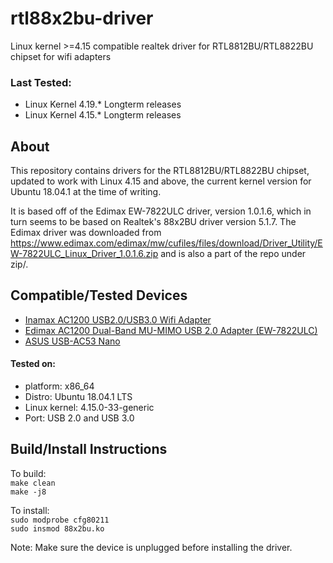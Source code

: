 # rtl88x2bu-driver
Linux kernel >=4.15 compatible realtek driver for RTL8812BU/RTL8822BU chipset for wifi adapters

### Last Tested:
 - Linux Kernel 4.19.* Longterm releases
 - Linux Kernel 4.15.* Longterm releases

## About
This repository contains drivers for the RTL8812BU/RTL8822BU chipset, updated to work with Linux 4.15 and above, the current kernel version for Ubuntu 18.04.1 at the time of writing.

It is based off of the Edimax EW-7822ULC driver, version 1.0.1.6, which in turn seems to be based on Realtek's 88x2BU driver version 5.1.7. The Edimax driver was downloaded from https://www.edimax.com/edimax/mw/cufiles/files/download/Driver_Utility/EW-7822ULC_Linux_Driver_1.0.1.6.zip and is also a part of the repo under zip/.

## Compatible/Tested Devices
- [Inamax AC1200 USB2.0/USB3.0 Wifi Adapter](https://www.amazon.com/Inamax-1200Mbps-Wireless-802-11ac-10-4-10-13/dp/B0773ZPKS2)
- [Edimax AC1200 Dual-Band MU-MIMO USB 2.0 Adapter (EW-7822ULC)](http://us.edimax.com/edimax/merchandise/merchandise_detail/data/edimax/us/wireless_adapters_ac1200_dual-band/ew-7822ulc/)
- [ASUS USB-AC53 Nano](https://www.asus.com/us/Networking/USB-AC53-Nano/)

#### Tested on:
- platform: x86_64
- Distro: Ubuntu 18.04.1 LTS
- Linux kernel: 4.15.0-33-generic
- Port: USB 2.0 and USB 3.0 

## Build/Install Instructions
To build:  
`make clean`  
`make -j8`  

To install:  
`sudo modprobe cfg80211`  
`sudo insmod 88x2bu.ko`  

Note: Make sure the device is unplugged before installing the driver.
